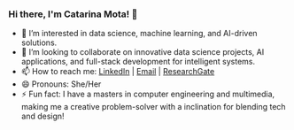 ### Hi there, I'm Catarina Mota! 👋

- 👀 I’m interested in data science, machine learning, and AI-driven solutions.
- 💞️ I’m looking to collaborate on innovative data science projects, AI applications, and full-stack development for intelligent systems.
- 📫 How to reach me: [LinkedIn](www.linkedin.com/in/catarina-mota-4950a6112) | [Email](catarina.mota.fac@gmail.com) | [ResearchGate](researchgate.net/profile/Catarina-Mota-15)
- 😄 Pronouns: She/Her
- ⚡ Fun fact: I have a masters in computer engineering and multimedia, making me a creative problem-solver with a inclination for blending tech and design!
